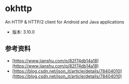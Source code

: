 # okhttp

An HTTP &amp; HTTP/2 client for Android and Java applications

* 版本: 3.10.0

## 参考资料

* [https://www.jianshu.com/p/82f74db14a18](https://www.jianshu.com/p/82f74db14a18)
* [https://blog.csdn.net/json_it/article/details/78404010](https://blog.csdn.net/json_it/article/details/78404010)
